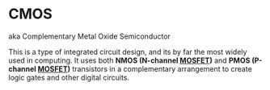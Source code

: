 # CMOS
aka Complementary Metal Oxide Semiconductor<br>

This is a type of integrated circuit design, and its by far the most widely used in computing. It uses both **NMOS (N-channel [MOSFET](/electronics/MOSFET.md))** and **PMOS (P-channel [MOSFET](/electronics/MOSFET.md))** transistors in a complementary arrangement to create logic gates and other digital circuits.

